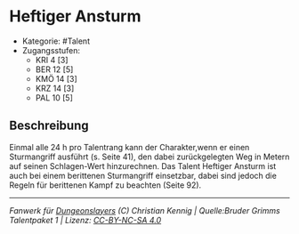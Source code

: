 <!---
Dies ist ein Fanwerk für DUNGEONSLAYERS (C) von Christian Kennig

Quellen:      [Bruder Grimms Talentpaket 1](https://www.f-space.de/ds4/downloads.html)
              [Talentbeschreibungen](https://www.f-space.de/ds4/tools-talentcards.html)
License:      [CC-BY-NC-SA 4.0](https://creativecommons.org/licenses/by-nc-sa/4.0/deed.de)
Richtlinien:  [Fanwerkrichtlinien](https://www.dungeonslayers.net/fanwerk-richtlinien/)
Autor:        Zauberlehrling
-->

  
# Heftiger Ansturm  
- Kategorie: #Talent  
- Zugangsstufen:  
  - KRI 4 [3]  
  - BER 12 [5]  
  - KMÖ 14 [3]  
  - KRZ 14 [3]  
  - PAL 10 [5]  

## Beschreibung  
Einmal alle 24 h pro Talentrang kann der Charakter,wenn er einen Sturmangriff ausführt (s. Seite 41), den dabei zurückgelegten Weg in Metern auf seinen Schlagen-Wert hinzurechnen. Das Talent Heftiger Ansturm ist auch bei einem berittenen Sturmangriff einsetzbar, dabei sind jedoch die Regeln für berittenen Kampf zu beachten (Seite 92).


___  
*Fanwerk für [Dungeonslayers](https://www.dungeonslayers.net/) (C) Christian Kennig | Quelle:Bruder Grimms Talentpaket 1 | Lizenz: [CC-BY-NC-SA 4.0](https://creativecommons.org/licenses/by-nc-sa/4.0/deed.de)*  